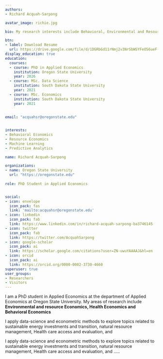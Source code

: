 ```yaml
---
authors:
- Richard Acquah-Sarpong

avatar_image: richie.jpg

bio: My research interests include Behavioral, Environmental and Resource Economics.

btn:
- label: Download Resume
  url: https://drive.google.com/file/d/1DGRbGd11rNmj2v3NrSbWSYFeOS6ueF-m/view?usp=sharing 
display_education: true
education:
  courses:
  - course: PhD in Applied Economics
    institution: Oregon State University
    year: 2026
  - course: MSc. Data Science
    institution: South Dakota State University
    year: 2021
  - course: MSc. Economics
    institution: South Dakota State University
    year: 2021
    
    
email: "acquahsr@oregonstate.edu"


interests:
- Behavioral Economics
- Resource Economics
- Machine Learning
- Predictive Analytics

name: Richard Acquah-Sarpong

organizations:
- name: Oregon State University
  url: "https://oregonstate.edu"
  
role: PhD Student in Applied Economics


social:
- icon: envelope
  icon_pack: fas
  link: 'mailto:acquahsr@oregonstate.edu'
- icon: linkedin
  icon_pack: fab
  link: https://www.linkedin.com/in/richard-acquah-sarpong-ba3746145 
- icon: twitter
  icon_pack: fab
  link: https://twitter.com/AcquahSarpong
- icon: google-scholar
  icon_pack: ai
  link: https://scholar.google.com/citations?user=ZN-uwuYAAAAJ&hl=en
- icon: orcid
  icon_pack: ai
  link: https://orcid.org/0000-0002-3730-4660
superuser: true
user_groups:
- Researchers
- Visitors
---
```


I am a PhD student in Applied Economics at the department of Applied Economics at Oregon State University. My areas of research include **Environmental and resource Economics, Health Economics and Behavioral Economics** 

I apply data-science and econometric methods to explore topics related to sustainable energy investments and transition, natural resource management, Health care access and evaluation, and

I apply data-science and econometric methods to explore topics related to sustainable energy investments and transition, natural resource management, Health care access and evaluation, and
.....


